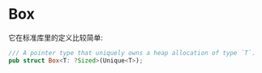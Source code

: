 
# Box

它在标准库里的定义比较简单:
```rust
/// A pointer type that uniquely owns a heap allocation of type `T`.
pub struct Box<T: ?Sized>(Unique<T>);
```
